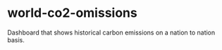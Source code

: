# world-co2-omissions
Dashboard that shows historical carbon emissions on a nation to nation basis.

